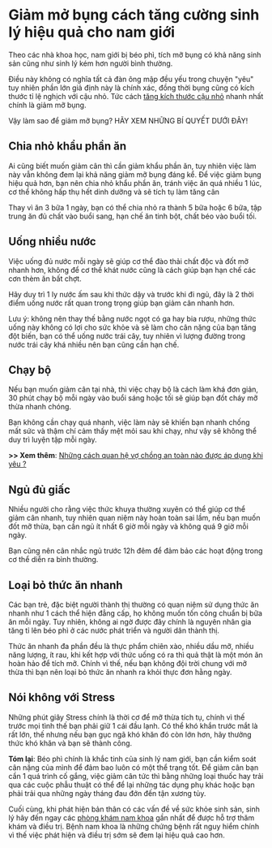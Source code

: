 <h1>Giảm mở bụng cách tăng cường sinh lý hiệu quả cho nam giới</h1>
<p>Theo các nhà khoa học, nam giới bị béo phì, tích mỡ bụng có khả năng sinh sản cũng như sinh lý kém hơn người bình thường.</p>
<p>Điều này không có nghĩa tất cả đàn ông mập đều yếu trong chuyện "yêu" tuy nhiên phần lớn giả định này là chính xác, đồng thời bụng cũng có kích thước tỉ lệ nghịch với cậu nhỏ. Tức cách <a href="http://dakhoatrungtruc.vn/6-meo-don-gian-giup-duong-vat-tang-kich-thuoc-dang-ke.html">tăng kích thước cậu nhỏ</a> nhanh nhất chính là giảm mỡ bụng.</p>
<p>Vậy làm sao để giảm mỡ bụng? HÃY XEM NHỮNG BÍ QUYẾT DƯỚI ĐÂY!</p>
<h2>Chia nhỏ khẩu phần ăn</h2>
<p>Ai cũng biết muốn giảm cân thì cần giảm khẩu phần ăn, tuy nhiên việc làm này vẫn không đem lại khả năng giảm mỡ bụng đáng kể. Để việc giảm bụng hiệu quả hơn, bạn nên chia nhỏ khẩu phần ăn, tránh việc ăn quá nhiều 1 lúc, cơ thể không hấp thụ hết dinh dưỡng và sẽ tích tụ làm tăng cân</p>
<p>Thay vì ăn 3 bữa 1 ngày, bạn có thể chia nhỏ ra thành 5 bữa hoặc 6 bữa, tập trung ăn đủ chất vào buổi sang, hạn chế ăn tinh bột, chất béo vào buổi tối.</p>
<h2>Uống nhiều nước</h2>
<p>Việc uống đủ nước mỗi ngày sẽ giúp cơ thể đào thải chất độc và đốt mỡ nhanh hơn, không để cơ thể khát nước cũng là cách giúp bạn hạn chế các cơn thèm ăn bất chợt.</p>
<p>Hãy duy trì 1 ly nước ấm sau khi thức dậy và trước khi đi ngủ, đây là 2 thời điểm uống nước rất quan trong trọng giúp bạn giảm cân nhanh hơn.</p>
<p>Lưu ý: không nên thay thế bằng nước ngọt có ga hay bia rượu, những thức uống này không có lợi cho sức khỏe và sẽ làm cho cân nặng của bạn tăng đột biến, bạn có thể uống nước trái cây, tuy nhiên vì lượng đường trong nước trái cây khá nhiều nên bạn cũng cần hạn chế.</p>
<h2>Chạy bộ</h2>
<p>Nếu bạn muốn giảm cân tại nhà, thì việc chạy bộ là cách làm khá đơn giản, 30 phút chạy bộ mỗi ngày vào buổi sáng hoặc tối sẽ giúp bạn đốt cháy mỡ thừa nhanh chóng.</p>
<p>Bạn không cần chạy quá nhanh, việc làm này sẽ khiến bạn nhanh chống mất sức và thậm chí cảm thấy mệt mỏi sau khi chạy, như vậy sẽ không thể duy trì luyện tập mỗi ngày.</p>
<p><b> >> Xem thêm</b>: <a href="http://dakhoatrungtruc.vn/cach-quan-he-vo-chong-an-toan.html">Những cách quan hệ vợ chồng an toàn nào được áp dụng khi yêu ?</a></p>
<h2>Ngủ đủ giấc</h2>
<p>Nhiều người cho rằng việc thức khuya thường xuyên có thể giúp cơ thể giảm cân nhanh, tuy nhiên quan niệm này hoàn toàn sai lầm, nếu bạn muốn đốt mỡ thừa, bạn cần ngủ ít nhất 6 giờ mỗi ngày và không quá 9 giờ mỗi ngày.</p>
<p>Bạn cũng nên cân nhắc ngủ trước 12h đêm để đảm bảo các hoạt động trong cơ thể diễn ra bình thường.</p>
<h2>Loại bỏ thức ăn nhanh</h2>
<p>Các bạn trẻ, đặc biệt người thành thị thường có quan niệm sử dụng thức ăn nhanh như 1 cách thể hiện đẳng cấp, họ không muốn tốn công chuẩn bị bữa ăn mỗi ngày. Tuy nhiên, không ai ngờ được đây chính là nguyên nhân gia tăng tỉ lên béo phì ở các nước phát triển và người dân thành thị.</p>
<p>Thức ăn nhanh đa phần đều là thực phẩm chiên xào, nhiều dầu mỡ, nhiều năng lượng, ít rau, khi kết hợp với thức uống có ra thì quả thật là một món ăn hoàn hảo để tích mỡ. Chính vì thế, nếu bạn không đội trời chung với mỡ thừa thì bạn nên loại bỏ thức ăn nhanh ra khỏi thực đơn hằng ngày.</p>
<h2>Nói không với Stress</h2>
<p>Những phút giây Stress chính là thời cơ để mỡ thừa tích tụ, chính vì thế trước mọi tình thế bạn phải giữ 1 cái đầu lạnh. Có thể khó khắn trước mắt là rất lớn, thế nhưng nếu bạn gục ngã khó khăn đó còn lớn hơn, hãy thưởng thức khó khăn và bạn sẽ thành công.</p>
<p><b>Tóm lại</b>: Béo phì chính là khắc tinh của sinh lý nam giới, bạn cần kiểm soát cân nặng của mình để đảm bao luôn có một thể trạng tốt. Để giảm cân bạn cần 1 quá trình cố gắng, việc giảm cân tức thì bằng những loại thuốc hay trải qua các cuộc phẫu thuật có thể để lại những tác dụng phụ khác hoặc bạn phải trải qua những ngày tháng đau đớn đến tận xương tủy.</p> 
<p>Cuối cùng, khi phát hiện bản thân có các vấn đề về sức khỏe sinh sản, sinh lý hãy đến ngay các <a href="http://dakhoatrungtruc.vn/phong-kham-nam-khoa-kien-giang.html">phòng khám nam khoa</a> gần nhất để được hỗ trợ thăm khám và điều trị. Bệnh nam khoa là những chứng bệnh rất nguy hiểm chính vì thế việc phát hiện và điều trị sớm sẽ đem lại hiệu quả cao hơn.</p>
